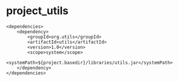 # project_utils

    <dependencies>
        <dependency>
            <groupId>org.utils</groupId>
            <artifactId>utils</artifactId>
            <version>1.0</version>
            <scope>system</scope>
            <systemPath>${project.basedir}/libraries/utils.jar</systemPath>
        </dependency>
    </dependencies>
